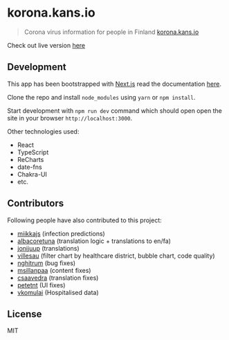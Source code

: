 # korona.kans.io

> Corona virus information for people in Finland [korona.kans.io](https://korona.kans.io/)

Check out live version [here](https://korona.kans.io/)

## Development

This app has been bootstrapped with [Next.js](https://nextjs.org/) read the documentation [here](https://nextjs.org/docs/getting-started).

Clone the repo and install `node_modules` using `yarn` or `npm install`.

Start development with `npm run dev` command which should open open the site in your browser `http://localhost:3000`.

Other technologies used:

- React
- TypeScript
- ReCharts
- date-fns
- Chakra-UI 
- etc.

## Contributors
Following people have also contributed to this project: 
  - [miikkajs](https://github.com/valstu/korona-info/pulls/miikkajs) (infection predictions)
  - [albacoretuna](https://github.com/albacoretuna) (translation logic + translations to en/fa)
  - [jonijuup](https://github.com/jonijuup) (translations)
  - [villesau](https://github.com/villesau) (filter chart by healthcare district, bubble chart, code quality)
  - [nghitrum](https://github.com/nghitrum) (bug fixes)
  - [msillanpaa](https://github.com/msillanpaa) (content fixes)
  - [csaavedra](https://github.com/csaavedra) (translation fixes)
  - [petetnt](https://github.com/petetnt) (UI fixes)
  - [vkomulai](https://github.com/vkomulai) (Hospitalised data)

## License

MIT
